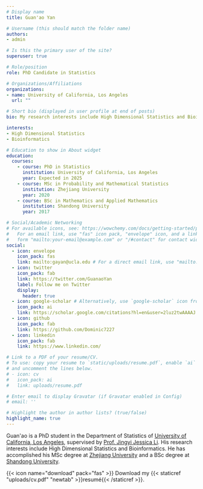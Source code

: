 ```yaml
---
# Display name
title: Guan'ao Yan

# Username (this should match the folder name)
authors:
- admin

# Is this the primary user of the site?
superuser: true

# Role/position
role: PhD Candidate in Statistics

# Organizations/Affiliations
organizations:
- name: University of California, Los Angeles
  url: ""

# Short bio (displayed in user profile at end of posts)
bio: My research interests include High Dimensional Statistics and Bioinformatics.

interests:
- High Dimensional Statistics
- Bioinformatics

# Education to show in About widget
education:
  courses:
    - course: PhD in Statistics
      institution: University of California, Los Angeles
      year: Expected in 2025
    - course: MSc in Probability and Mathematical Statistics
      institution: Zhejiang University
      year: 2020
    - course: BSc in Mathematics and Applied Mathematics
      institution: Shandong University
      year: 2017

# Social/Academic Networking
# For available icons, see: https://wowchemy.com/docs/getting-started/page-builder/#icons
#   For an email link, use "fas" icon pack, "envelope" icon, and a link in the
#   form "mailto:your-email@example.com" or "/#contact" for contact widget.
social:
  - icon: envelope
    icon_pack: fas
    link: mailto:gayan@ucla.edu # For a direct email link, use "mailto:test@example.org".
  - icon: twitter
    icon_pack: fab
    link: https://twitter.com/GuanaoYan
    label: Follow me on Twitter
    display:
      header: true
  - icon: google-scholar # Alternatively, use `google-scholar` icon from `ai` icon pack
    icon_pack: ai
    link: https://scholar.google.com/citations?hl=en&user=2luz2twAAAAJ
  - icon: github
    icon_pack: fab
    link: https://github.com/Dominic7227
  - icon: linkedin
    icon_pack: fab
    link: https://www.linkedin.com/

# Link to a PDF of your resume/CV.
# To use: copy your resume to `static/uploads/resume.pdf`, enable `ai` icons in `params.yaml`,
# and uncomment the lines below.
# - icon: cv
#   icon_pack: ai
#   link: uploads/resume.pdf

# Enter email to display Gravatar (if Gravatar enabled in Config)
# email: ''

# Highlight the author in author lists? (true/false)
highlight_name: true
---
```


Guan'ao is a PhD student in the Department of Statistics of [University of California, Los Angeles](https://www.ucla.edu/), supervised by [Prof. Jingyi Jessica Li](http://jsb.ucla.edu/people/jingyi-jessica-li). His research interests include High Dimensional Statistics and Bioinformatics. He has accomplished his MSc degree at [Zhejiang University](https://www.zju.edu.cn/english/) and a BSc degree at [Shandong University](https://en.sdu.edu.cn/).


{{< icon name="download" pack="fas" >}} Download my {{< staticref "uploads/cv.pdf" "newtab" >}}resumé{{< /staticref >}}.
